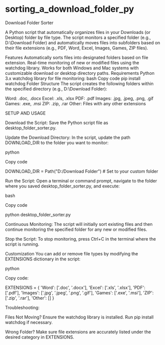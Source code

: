 # sorting_a_download_folder_py
Download Folder Sorter

A Python script that automatically organizes files in your Downloads (or Desktop) folder by file type. 
The script monitors a specified folder (e.g., D:\Download Folder) and automatically moves files into subfolders based on their file extensions (e.g., PDF, Word, Excel, Images, Games, ZIP files).

Features
Automatically sorts files into designated folders based on file extension.
Real-time monitoring of new or modified files using the watchdog library.
Works for both Windows and Mac systems with customizable download or desktop directory paths.
Requirements
Python 3.x
watchdog library for file monitoring:
bash
Copy code
pip install watchdog
Folder Structure
The script creates the following folders within the specified directory (e.g., D:\Download Folder):


Word: .doc, .docx
Excel: .xls, .xlsx
PDF: .pdf
Images: .jpg, .jpeg, .png, .gif
Games: .exe, .msi
ZIP: .zip, .rar
Other: Files with any other extensions


SETUP AND USAGE

Download the Script: Save the Python script file as desktop_folder_sorter.py.

Update the Download Directory: In the script, update the path DOWNLOAD_DIR to the folder you want to monitor:


python

Copy code

DOWNLOAD_DIR = Path("D:/Download Folder")  # Set to your custom folder

Run the Script: Open a terminal or command prompt, navigate to the folder where you saved desktop_folder_sorter.py, and execute:


bash

Copy code

python desktop_folder_sorter.py

Continuous Monitoring: The script will initially sort existing files and then continue monitoring the specified folder for any new or modified files.

Stop the Script: To stop monitoring, press Ctrl+C in the terminal where the script is running.

Customization
You can add or remove file types by modifying the EXTENSIONS dictionary in the script:

python

Copy code:

EXTENSIONS = {
'Word': ['.doc', '.docx'],
'Excel': ['.xls', '.xlsx'],
'PDF': ['.pdf'],
'Images': ['.jpg', '.jpeg', '.png', '.gif'],
'Games': ['.exe', '.msi'],
'ZIP': ['.zip', '.rar'],
'Other': []
}

Troubleshooting:

Files Not Moving? Ensure the watchdog library is installed. Run pip install watchdog if necessary.

Wrong Folder? Make sure file extensions are accurately listed under the desired category in EXTENSIONS.
